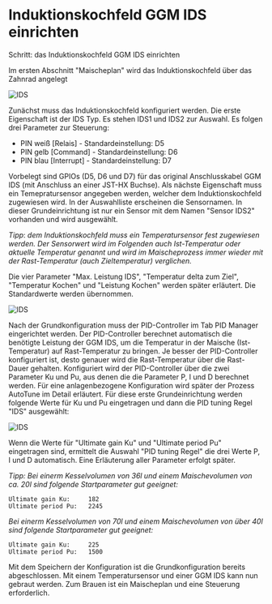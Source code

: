 # Induktionskochfeld GGM IDS einrichten

Schritt: das Induktionskochfeld GGM IDS einrichten

Im ersten Abschnitt "Maischeplan" wird das Induktionskochfeld über das Zahnrad angelegt

![IDS](../docs/img/IDS\_einrichten.jpg)

Zunächst muss das Induktionskochfeld konfiguriert werden. Die erste Eigenschaft ist der IDS Typ. Es stehen IDS1 und IDS2 zur Auswahl. Es folgen drei Parameter zur Steuerung:

* PIN weiß \[Relais] - Standardeinstellung: D5
* PIN gelb \[Command] - Standardeinstellung: D6
* PIN blau \[Interrupt] - Standardeinstellung: D7

Vorbelegt sind GPIOs (D5, D6 und D7) für das original Anschlusskabel GGM IDS (mit Anschluss an einer JST-HX Buchse). Als nächste Eigenschaft muss ein Temepratursensor angegeben werden, welcher dem Induktionskochfeld zugewiesen wird. In der Auswahlliste erscheinen die Sensornamen. In dieser Grundeinrichtung ist nur ein Sensor mit dem Namen "Sensor IDS2" vorhanden und wird ausgewählt.

_Tipp_: _dem Induktionskochfeld muss ein Temperatursensor fest zugewiesen werden. Der Sensorwert wird im Folgenden auch Ist-Temperatur oder aktuelle Temperatur genannt und wird im Maischeprozess immer wieder mit der Rast-Temperatur (auch Zieltemperatur) verglichen._

Die vier Parameter "Max. Leistung IDS", "Temperatur delta zum Ziel", "Temperatur Kochen" und "Leistung Kochen" werden später erläutert. Die Standardwerte werden übernommen.

![IDS](../docs/img/IDS\_konfigurieren.jpg)

Nach der Grundkonfiguration muss der PID-Controller im Tab PID Manager eingerichtet werden. Der PID-Controller berechnet automatisch die benötigte Leistung der GGM IDS, um die Temperatur in der Maische (Ist-Temperatur) auf Rast-Temperatur zu bringen. Je besser der PID-Controller konfiguriert ist, desto genauer wird die Rast-Temperatur über die Rast-Dauer gehalten. Konfiguriert wird der PID-Controller über die zwei Parameter Ku und Pu, aus denen die die Parameter P, I und D berechnet werden. Für eine anlagenbezogene Konfiguration wird später der Prozess AutoTune im Detail erläutert. Für diese erste Grundeinrichtung werden folgende Werte für Ku und Pu eingetragen und dann die PID tuning Regel "IDS" ausgewählt:

![IDS](../docs/img/IDS\_pid-einrichten.jpg)

Wenn die Werte für "Ultimate gain Ku" und "Ultimate period Pu" eingetragen sind, ermittelt die Auswahl "PID tuning Regel" die drei Werte P, I und D automatisch. Eine Erläuterung aller Parameter erfolgt später.

_Tipp:_ _Bei einerm Kesselvolumen von 36l und einem Maischevolumen von ca. 20l sind folgende Startparameter gut geeignet:_

```text
Ultimate gain Ku:     182
Ultimate period Pu:   2245
```

_Bei einerm Kesselvolumen von 70l und einem Maischevolumen von über 40l sind folgende Startparameter gut geeignet:_

```text
Ultimate gain Ku:     225
Ultimate period Pu:   1500
```

Mit dem Speichern der Konfiguration ist die Grundkonfiguration bereits abgeschlossen. Mit einem Temperatursensor und einer GGM IDS kann nun gebraut werden. Zum Brauen ist ein Maischeplan und eine Steuerung erforderlich.
